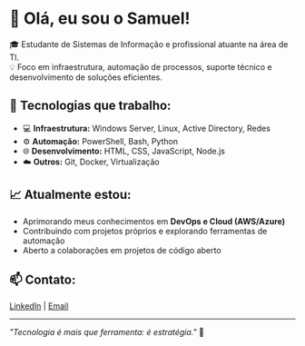 # 👋 Olá, eu sou o Samuel!

🎓 Estudante de Sistemas de Informação e profissional atuante na área de TI.  
💡 Foco em infraestrutura, automação de processos, suporte técnico e desenvolvimento de soluções eficientes.

## 🚀 Tecnologias que trabalho:
- 💻 **Infraestrutura:** Windows Server, Linux, Active Directory, Redes
- ⚙️ **Automação:** PowerShell, Bash, Python
- 🌐 **Desenvolvimento:** HTML, CSS, JavaScript, Node.js
- ☁️ **Outros:** Git, Docker, Virtualização

## 📈 Atualmente estou:
- Aprimorando meus conhecimentos em **DevOps e Cloud (AWS/Azure)**  
- Contribuindo com projetos próprios e explorando ferramentas de automação  
- Aberto a colaborações em projetos de código aberto

## 📫 Contato:
[LinkedIn](https://www.linkedin.com/in/samuel-rocca-64a9ba206/) | [Email](SamuelOliveiraDev0721)

---

_"Tecnologia é mais que ferramenta: é estratégia."_ 🚀
